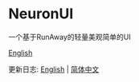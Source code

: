 # NeuronUI
一个基于RunAway的轻量美观简单的UI

[English](https://github.com/Prejudice-Studio/NeuronUI/blob/main/README.md)

更新日志: [English](Docs/UpdateLog_en.md) | [简体中文](Docs/UpdateLog_zh.md)
